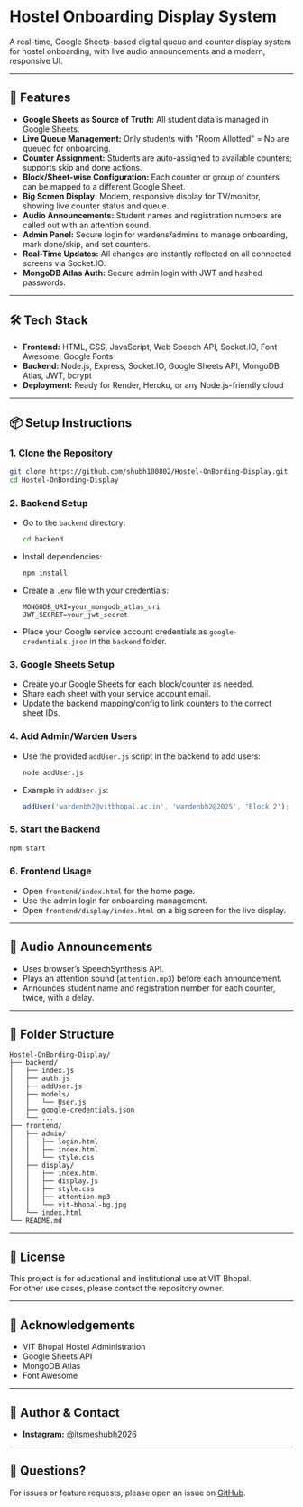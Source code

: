 # Hostel Onboarding Display System

A real-time, Google Sheets-based digital queue and counter display system for hostel onboarding, with live audio announcements and a modern, responsive UI.

---

## 🚀 Features

- **Google Sheets as Source of Truth:** All student data is managed in Google Sheets.
- **Live Queue Management:** Only students with "Room Allotted" = No are queued for onboarding.
- **Counter Assignment:** Students are auto-assigned to available counters; supports skip and done actions.
- **Block/Sheet-wise Configuration:** Each counter or group of counters can be mapped to a different Google Sheet.
- **Big Screen Display:** Modern, responsive display for TV/monitor, showing live counter status and queue.
- **Audio Announcements:** Student names and registration numbers are called out with an attention sound.
- **Admin Panel:** Secure login for wardens/admins to manage onboarding, mark done/skip, and set counters.
- **Real-Time Updates:** All changes are instantly reflected on all connected screens via Socket.IO.
- **MongoDB Atlas Auth:** Secure admin login with JWT and hashed passwords.

---

## 🛠️ Tech Stack

- **Frontend:** HTML, CSS, JavaScript, Web Speech API, Socket.IO, Font Awesome, Google Fonts
- **Backend:** Node.js, Express, Socket.IO, Google Sheets API, MongoDB Atlas, JWT, bcrypt
- **Deployment:** Ready for Render, Heroku, or any Node.js-friendly cloud

---

## 📦 Setup Instructions

### 1. Clone the Repository

```sh
git clone https://github.com/shubh100802/Hostel-OnBording-Display.git
cd Hostel-OnBording-Display
```

### 2. Backend Setup

- Go to the `backend` directory:
  ```sh
  cd backend
  ```
- Install dependencies:
  ```sh
  npm install
  ```
- Create a `.env` file with your credentials:
  ```
  MONGODB_URI=your_mongodb_atlas_uri
  JWT_SECRET=your_jwt_secret
  ```
- Place your Google service account credentials as `google-credentials.json` in the `backend` folder.

### 3. Google Sheets Setup

- Create your Google Sheets for each block/counter as needed.
- Share each sheet with your service account email.
- Update the backend mapping/config to link counters to the correct sheet IDs.

### 4. Add Admin/Warden Users

- Use the provided `addUser.js` script in the backend to add users:
  ```sh
  node addUser.js
  ```
- Example in `addUser.js`:
  ```js
  addUser('wardenbh2@vitbhopal.ac.in', 'wardenbh2@2025', 'Block 2');
  ```

### 5. Start the Backend

```sh
npm start
```

### 6. Frontend Usage

- Open `frontend/index.html` for the home page.
- Use the admin login for onboarding management.
- Open `frontend/display/index.html` on a big screen for the live display.

---

## 🎤 Audio Announcements

- Uses browser’s SpeechSynthesis API.
- Plays an attention sound (`attention.mp3`) before each announcement.
- Announces student name and registration number for each counter, twice, with a delay.

---

## 🧩 Folder Structure

```
Hostel-OnBording-Display/
├── backend/
│   ├── index.js
│   ├── auth.js
│   ├── addUser.js
│   ├── models/
│   │   └── User.js
│   ├── google-credentials.json
│   └── ...
├── frontend/
│   ├── admin/
│   │   ├── login.html
│   │   ├── index.html
│   │   └── style.css
│   ├── display/
│   │   ├── index.html
│   │   ├── display.js
│   │   ├── style.css
│   │   ├── attention.mp3
│   │   └── vit-bhopal-bg.jpg
│   └── index.html
└── README.md
```

---

## 📄 License

This project is for educational and institutional use at VIT Bhopal.  
For other use cases, please contact the repository owner.

---

## 🙏 Acknowledgements

- VIT Bhopal Hostel Administration
- Google Sheets API
- MongoDB Atlas
- Font Awesome

---

## 👤 Author & Contact

- **Instagram:** [@itsmeshubh2026](https://instagram.com/itsmeshubh2026)

---

## 💬 Questions?

For issues or feature requests, please open an issue on [GitHub](https://github.com/shubh100802/Hostel-OnBording-Display/issues). 